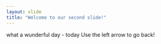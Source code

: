 ```yaml
---
layout: slide
title: "Welcome to our second slide!"
---
```

what a wunderful day - today
Use the left arrow to go back!